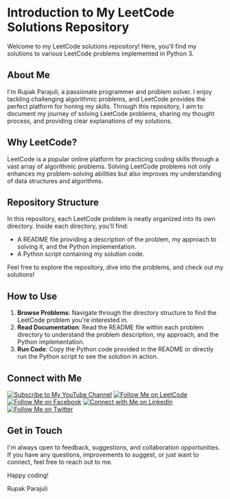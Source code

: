 # Introduction to My LeetCode Solutions Repository

Welcome to my LeetCode solutions repository! Here, you'll find my solutions to various LeetCode problems implemented in Python 3. 

## About Me

I'm Rupak Parajuli, a passionate programmer and problem solver. I enjoy tackling challenging algorithmic problems, and LeetCode provides the perfect platform for honing my skills. Through this repository, I aim to document my journey of solving LeetCode problems, sharing my thought process, and providing clear explanations of my solutions.

## Why LeetCode?

LeetCode is a popular online platform for practicing coding skills through a vast array of algorithmic problems. Solving LeetCode problems not only enhances my problem-solving abilities but also improves my understanding of data structures and algorithms.

## Repository Structure

In this repository, each LeetCode problem is neatly organized into its own directory. Inside each directory, you'll find:

- A README file providing a description of the problem, my approach to solving it, and the Python implementation.
- A Python script containing my solution code.

Feel free to explore the repository, dive into the problems, and check out my solutions!

## How to Use

1. **Browse Problems**: Navigate through the directory structure to find the LeetCode problem you're interested in.
2. **Read Documentation**: Read the README file within each problem directory to understand the problem description, my approach, and the Python implementation.
3. **Run Code**: Copy the Python code provided in the README or directly run the Python script to see the solution in action.

## Connect with Me

[![Subscribe to My YouTube Channel](https://img.shields.io/static/v1?label=Subscribe%20to%20My&message=YouTube%20Channel&color=FF0000&logo=youtube&style=for-the-badge)](https://www.youtube.com/@educationhub-cr7)
[![Follow Me on LeetCode](https://img.shields.io/static/v1?label=Follow%20Me%20on&message=LeetCode&color=success&logo=leetcode&style=for-the-badge)](https://leetcode.com/Prupak-07/)
[![Follow Me on Facebook](https://img.shields.io/static/v1?label=Follow%20Me%20on&message=Facebook&color=1877F2&logo=facebook&style=for-the-badge)](https://www.facebook.com/RupakSpammy)
[![Connect with Me on LinkedIn](https://img.shields.io/static/v1?label=Connect%20with%20Me%20on&message=LinkedIn&color=0077B5&logo=linkedin&style=for-the-badge)](https://www.linkedin.com/in/rupakascoder/)
[![Follow Me on Twitter](https://img.shields.io/twitter/follow/rupak_spammy?style=social)](https://twitter.com/rupak_spammy)


## Get in Touch

I'm always open to feedback, suggestions, and collaboration opportunities. If you have any questions, improvements to suggest, or just want to connect, feel free to reach out to me.

Happy coding!

Rupak Parajuli
